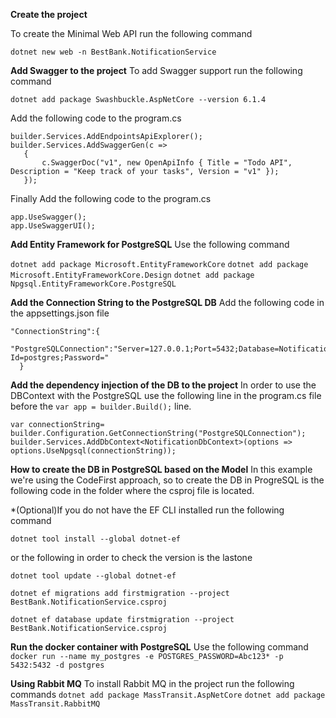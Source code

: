 **Create the project**

To create the Minimal Web API run the following command

```dotnet new web -n BestBank.NotificationService```

**Add Swagger to the project**
To add Swagger support  run the following command

```dotnet add package Swashbuckle.AspNetCore --version 6.1.4```

Add the following code to the program.cs

```
builder.Services.AddEndpointsApiExplorer();
builder.Services.AddSwaggerGen(c =>
   {
       c.SwaggerDoc("v1", new OpenApiInfo { Title = "Todo API", Description = "Keep track of your tasks", Version = "v1" });
   });
```

Finally Add the following code to the program.cs

```
app.UseSwagger();
app.UseSwaggerUI();
```

**Add Entity Framework for PostgreSQL**
Use the following command

```dotnet add package Microsoft.EntityFrameworkCore```
```dotnet add package Microsoft.EntityFrameworkCore.Design```
```dotnet add package Npgsql.EntityFrameworkCore.PostgreSQL```


**Add the Connection String to the PostgreSQL DB**
Add the following code in the appsettings.json file

```
"ConnectionString":{
    "PostgreSQLConnection":"Server=127.0.0.1;Port=5432;Database=NotificationDB;User Id=postgres;Password="
  }
```
**Add the dependency injection of the DB to the project**
In order to use the DBContext with the PostgreSQL use the following line in the program.cs file before the ```var app = builder.Build();``` line.

```
var connectionString= builder.Configuration.GetConnectionString("PostgreSQLConnection");
builder.Services.AddDbContext<NotificationDbContext>(options =>
options.UseNpgsql(connectionString));
```
**How to create the DB in PostgreSQL based on the Model**
In this example we're using the CodeFirst approach, so to create the DB in ProgreSQL is the following code in the folder where the csproj file is located.

*(Optional)If you do not have the EF CLI installed run the following command
```
dotnet tool install --global dotnet-ef
```

or the following in order to check the version is the lastone

```dotnet tool update --global dotnet-ef```

```
dotnet ef migrations add firstmigration --project BestBank.NotificationService.csproj
```

```
dotnet ef database update firstmigration --project BestBank.NotificationService.csproj
```

**Run the docker container with PostgreSQL**
Use the following command
```docker run --name my_postgres -e POSTGRES_PASSWORD=Abc123* -p 5432:5432 -d postgres```


**Using Rabbit MQ**
To install Rabbit MQ in the project run the following commands
```dotnet add package MassTransit.AspNetCore```
```dotnet add package MassTransit.RabbitMQ```